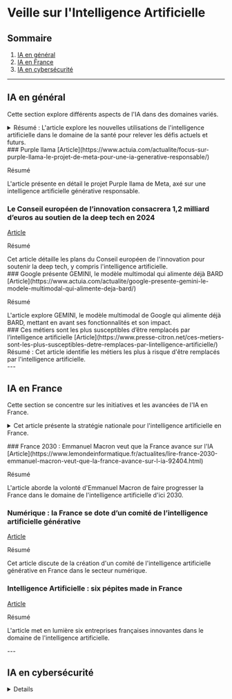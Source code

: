 # Veille sur l'Intelligence Artificielle

## Sommaire

1. [IA en général](#ia-en-general)
2. [IA en France](#ia-en-france)
3. [IA en cybersécurité](#ia-en-cybersecurite)

---

## IA en général

Cette section explore différents aspects de l'IA dans des domaines variés.
<details>
### Les régulateurs américains ajoutent l'intelligence artificielle aux risques potentiels pour le système financier
[Article](https://www.boursorama.com/actualite-economique/actualites/les-regulateurs-americains-ajoutent-l-intelligence-artificielle-aux-risques-potentiels-pour-le-systeme-financier-b6c8a6e0db4ffbf58c2213d29dd630aa)

Résumé : Cet article met en lumière la prise de conscience des régulateurs américains sur les risques potentiels de l'intelligence artificielle pour le système financier.

### L’intelligence artificielle en santé : les nouveaux usages pour répondre aux défis d’aujourd’hui et de demain
[Article](https://www.actuia.com/contribution/snourestani/lintelligence-artificielle-en-sante-les-nouveaux-usages-pour-repondre-aux-defis-daujourdhui-et-de-demain/)
<summary>
Résumé : L'article explore les nouvelles utilisations de l'intelligence artificielle dans le domaine de la santé pour relever les défis actuels et futurs.
<summary/>
### Purple llama
[Article](https://www.actuia.com/actualite/focus-sur-purple-llama-le-projet-de-meta-pour-une-ia-generative-responsable/)

Résumé
<summary>
L'article présente en détail le projet Purple llama de Meta, axé sur une intelligence artificielle générative responsable.
<summary/>
  
### Le Conseil européen de l’innovation consacrera 1,2 milliard d’euros au soutien de la deep tech en 2024
[Article](https://www.actuia.com/actualite/le-conseil-europeen-de-linnovation-consacrera-12-milliard-deuros-au-soutien-de-la-deep-tech-en-2024/)

Résumé 
<summary>
Cet article détaille les plans du Conseil européen de l'innovation pour soutenir la deep tech, y compris l'intelligence artificielle.
<summary/>
### Google présente GEMINI, le modèle multimodal qui alimente déjà BARD
[Article](https://www.actuia.com/actualite/google-presente-gemini-le-modele-multimodal-qui-alimente-deja-bard/)

Résumé 
<summary>
L'article explore GEMINI, le modèle multimodal de Google qui alimente déjà BARD, mettant en avant ses fonctionnalités et son impact.
<summary/>
### Ces métiers sont les plus susceptibles d’être remplacés par l’intelligence artificielle
[Article](https://www.presse-citron.net/ces-metiers-sont-les-plus-susceptibles-detre-remplaces-par-lintelligence-artificielle/)
<summary/>
Résumé : Cet article identifie les métiers les plus à risque d'être remplacés par l'intelligence artificielle.
</details>
---


## IA en France

Cette section se concentre sur les initiatives et les avancées de l'IA en France.
<details>
### La stratégie nationale pour l’intelligence artificielle
[Article](https://www.economie.gouv.fr/strategie-nationale-intelligence-artificielle)

Résumé <summary>
Cet article présente la stratégie nationale pour l'intelligence artificielle en France.
<summary/>
### France 2030 : Emmanuel Macron veut que la France avance sur l'IA
[Article](https://www.lemondeinformatique.fr/actualites/lire-france-2030-emmanuel-macron-veut-que-la-france-avance-sur-l-ia-92404.html)

Résumé <summary>
L'article aborde la volonté d'Emmanuel Macron de faire progresser la France dans le domaine de l'intelligence artificielle d'ici 2030.
<summary/>

### Numérique : la France se dote d’un comité de l’intelligence artificielle générative
[Article](https://www.economie.gouv.fr/comite-intelligence-artificielle-generative)

Résumé <summary> Cet article discute de la création d'un comité de l'intelligence artificielle générative en France dans le secteur numérique. <summary/>

### Intelligence Artificielle : six pépites made in France
[Article](https://www.silicon.fr/intelligence-artificielle-six-pepites-made-in-france-422157.html)

Résumé <summary> L'article met en lumière six entreprises françaises innovantes dans le domaine de l'intelligence artificielle. <summary>
</details/>
---

## IA en cybersécurité
<details>
(Cette section sera à compléter avec des articles pertinents sur l'IA en cybersécurité)

</details>
